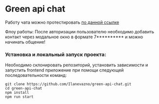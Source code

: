 # Green api chat

Работу чата можно протестировать [по данной ссылке](https://ilanevazno.github.io/green-api-chat/)

Флоу работы:
После авторизации пользователю необходимо добавить контакт через модальное окно в формате 7********** и можно начинать общение!

### Установка и локальный запуск проекта:

Необходимо склонировать репозиторий, установить зависимости и запустить frontend приложение при помощи следующей последовательности команд:

    git clone https://github.com/Ilanevazno/green-api-chat.git
    cd green-api-chat
    npm install
    npm run start

